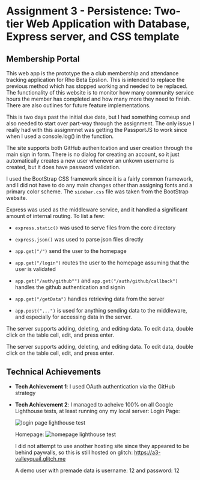# Assignment 3 - Persistence: Two-tier Web Application with Database, Express server, and CSS template

## Membership Portal

This web app is the prototype the a club membership and attendance tracking
application for Rho Beta Epslion. This is intended to replace the previous
method which has stopped working and needed to be replaced. The functionality of
this website is to monitor how many community service hours the member has
completed and how many more they need to finish. There are also outlines for
future feature implementations.

This is two days past the initial due date, but I had something comeup and also
needed to start over part-way through the assignment. The only issue I really
had with this assignmnet was getting the PassportJS to work since when I used a
console.log() in the function.

The site supports both GitHub authenitcation and user creation through the main
sign in form. There is no dialog for creating an account, so it just
automatically creates a new user whenever an unkown username is created, but it
does have password validation.

I used the BootStrap CSS framework since it is a fairly common framework, and I
did not have to do any main changes other than assigning fonts and a primary
color scheme. The `sidebar.css` file was taken from the BootStrap website.

Express was used as the middleware service, and it handled a significant amount
of internal routing. To list a few:

- `express.static()` was used to serve files from the core directory
- `express.json()` was used to parse json files directly
- `app.get("/")` send the user to the homepage
- `app.get("/login")` routes the user to the homepage assuming that the user
  is validated
- `app.get("/auth/github"")` and `app.get("/auth/github/callback")`
  handles the github authentication and signin
- `app.get("/getData")` handles retrieving data from the server

- `app.post("...")` is used for anything sending data to the middleware, and
  especially for accessing data in the server.

The server supports adding, deleting, and editing data. To edit data, double
click on the table cell, edit, and press enter.

The server supports adding, deleting, and editing data. To edit data, double
click on the table cell, edit, and press enter.

## Technical Achievements

- **Tech Achievement 1**: I used OAuth authentication via the GitHub strategy
- **Tech Achievement 2**: I managed to acheive 100% on all Google Lighthouse
  tests, at least running ony my local server:
  Login Page:

  ![login page lighthouse test](https://github.com/valleyquail/a3-valleyquail/blob/main/Demos/login_lightout.png?raw=true)

  Homepage:
  ![homepage lighthouse test](https://github.com/valleyquail/a3-valleyquail/blob/main/Demos/homepage_lighthouse.png?raw=true)

  I did not attempt to use another hosting site since they appeared to be behind
  paywalls, so this is still hosted on glitch: https://a3-valleyquail.glitch.me

  A demo user with premade data is username: 12 and password: 12

